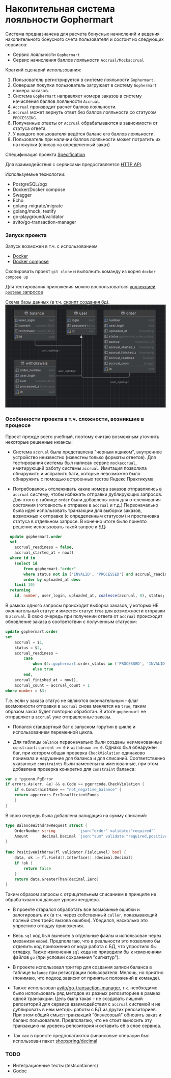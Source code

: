 # Накопительная система лояльности Gophermart

Система предназначена для расчета бонусных начислений и ведения накопительного бонусного счета пользователя и состоит из следующих сервисов:
- Сервис лояльности `Gophermart`
- Сервис начисления баллов лояльности `Accrual/Mockaccrual`

Краткий сценарий использования:
1. Пользователь регистрируется в системе лояльности `Gophermart`.
2. Совершая покупки пользователь загружает в систему `Gophermart` номера заказов.
3. Система `Gophermart` направляет номера заказов в систему начисления баллов лояльности `Accrual`.
4. `Accrual` производит расчет баллов лояльности.
5. `Accrual` может вернуть ответ без баллов лояльности со статусом `PROCESSING`.
6. Полученные ответы от `Accrual` обрабатываются в зависимости от статуса ответа.
7. У каждого пользователя ведётся баланс его баллов лояльности.
8. Пользователь при наличии баллов лояльности может потратить их на покупки (списав на определенный заказ)

Спецификация проекта [Specification](SPECIFICATION.md)

Для взаимодействия с сервисами предоставляется [HTTP API](./docs/api.md).

Используемые технологии:
- PostgreSQL/pgx 
- Docker/Docker compose
- Swagger
- Echo
- golang-migrate/migrate
- golang/mock, testify
- go-playground/validator
- avito/go-transaction-manager

### Запуск проекта
Запуск возможен в т.ч. с использованием
- [Docker](https://docs.docker.com/engine/install/)
- [Docker compose](https://docs.docker.com/compose/install/)

Скопировать проект `git clone` и выполнить команду из корня `docker compose up`

Для тестирования приложения можно воспользоваться [коллекцией `postman` запросов](Gophermart.postman_collection.json)

Схема базы данных (в т.ч. [скрипт создания бд](internal/database/migration/000001_init_schema.up.sql)).
![schema.png](schema.png)



### Особенности проекта в т.ч. сложности, возникшие в процессе
Проект прежде всего учебный, поэтому считаю возможным уточнить некоторые решенные нюансы:

- Система `accrual` была представлена "черным ящиком", внутреннее устройство неизвестно (известны только форматы ответов). 
Для тестирования системы был написан сервис `mockaccrual`, имитирующий работу системы `accrual`.
Имитация позволила обнаружить и исправить баги, которые невозможно было обнаружить с помощью встроенных тестов Яндекс Практикума


- Потребовалось отслеживать какие номера заказов отправлялись в `accrual` систему, чтобы избежать отправки дублирующих запросов.
Для этого в таблице `order` были добавлены поля для отслеживания состояния (готовность к отправке в `accrual` и т.д.)
Первоначально была идея использовать транзакции для выборки заказов, возможных к отправке (с определенным статусом) и простановка статуса в отдельном запросе.
В конечно итоге было принято решение использовать такой запрос к БД:
```sql
  update gophermart.order
  set
    accrual_readiness = false,
    accrual_started_at = now()
  where id in
    (select id
        from gophermart."order"
        where status not in ('INVALID', 'PROCESSED') and accrual_readiness = true
        order by uploaded_at desc
    limit 10)
  returning
    id, number, user_login, uploaded_at, coalesce(accrual, 0), status;
```
В рамках одного запросы происходит выборка заказов, у которых НЕ окончательный статус и имеется статус `true` для возможности отправки в `accrual`.
В свою очередь при получении ответа от `accrual` происходит обновление заказа в соответствии с полученным статусом:
```sql
update gophermart.order
set
    accrual = $1,
    status = $2,
    accrual_readiness =
        case
            when $2::gophermart.order_status in ('PROCESSED', 'INVALID') then false
            else true
        end,
    accrual_finished_at = now(),
    accrual_count = accrual_count + 1
where number = $3;
```
Т.е. если у заказа статус не являются окончательным - флаг возможности отправки в `accrual` снова меняется на `true`, таким образом заказ будет повторно обработан.
В итоге `gophermart` не отправляет в `accrual` уже отправленные заказы.


- Попался стандартный баг с запуском горутин в цикле и использованием переменной цикла.


- Для таблицы `balance` первоначально были созданы неименованные `constraint`: `current >= 0` и `withdrawn >= 0`.
Однако был обнаружен баг, при котором общая проверка `CheckViolation` одинаково понимала и нарушение для баланса и для списаний.
Соответственно указанные `constraints` были заменены на именованные, при этом добавлена проверка конкретно для `constraint` баланса:
```go
var e *pgconn.PgError
if errors.As(err, &e) && e.Code == pgerrcode.CheckViolation {
    if e.ConstraintName == "not_negative_balance" {
    return apperrors.ErrInsufficientFunds
    }
}
```
В свою очередь была добавлена валидация на сумму списаний:

```go
type BalanceWithdrawRequest struct {
	OrderNumber string          `json:"order" validate:"required"`
	Amount      decimal.Decimal `json:"sum" validate:"required,positive_withdraw"`
}

func PositiveWithdraw(fl validator.FieldLevel) bool {
	data, ok := fl.Field().Interface().(decimal.Decimal)
	if !ok {
		return false
	}
	return data.GreaterThan(decimal.Zero)
}
```
Таким образом запросы с отрицательным списанием в принципе не обрабатываются дальше уровня хендлера.


- В проекте старался обработать все возможные ошибки и залогировать их (в т.ч. через собственный `caller`, показывающий полный стек трейс вызова ошибки).
Убедился, насколько это упростило отладку приложения.


- Весь `sql` код был вынесен в отдельные файлы и использован через механизм `embed`. 
Предполагаю, что в реальности это позволило бы отделить код приложения от кода работа с БД, что упростило бы отладку.
Также изменения `sql` кода не приводили бы к изменениям файлов `go` (при условии сохранения "сигнатур").


- В проекте использовал триггер для создания записи баланса в таблице `balance` при регистрации пользователя.
Мелочь, но приятно (понимаю, что подход зависит от принятых положений в команде).


- Также использовал [avito/go-transaction-manager](https://github.com/avito-tech/go-transaction-manager), т.к. необходимо было использовать ряд методов из разных репозиториев в рамках одной транзакции.
Цель была такая - не создавать лишний репозиторий для сервиса взаимодействия с `accrual` системой и не дублировать в нем методы работы с БД из других репозиториев.
При этом общий смысл транзакций "бизнесовый" обновить заказ и баланс пользователя. Предполагаю, что не стоит выносить эту транзакцию на уровень репозитория и оставить её в слое сервиса.


- Так как в проекте предполагаются финансовые операции был использован пакет [shopspring/decimal](https://github.com/shopspring/decimal)


### TODO
- Интеграционные тесты (testcontainers)
- Godoc
